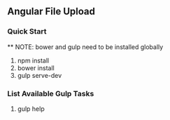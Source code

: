 ## Angular File Upload

### Quick Start

** NOTE: bower and gulp need to be installed globally

1. npm install
2. bower install
3. gulp serve-dev

### List Available Gulp Tasks

1. gulp help
